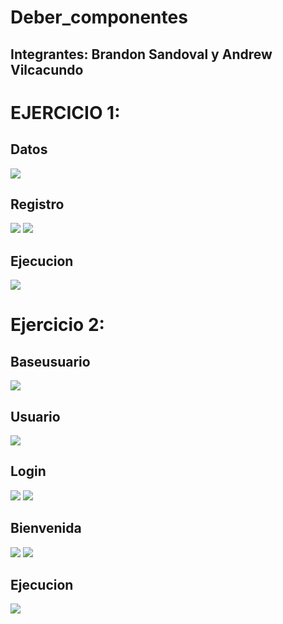 # Deber_componentes
## Integrantes: Brandon Sandoval y Andrew Vilcacundo


# EJERCICIO 1:

## Datos
![](datos.png)
## Registro
![](registro1.png)
![](registro2.png)
## Ejecucion
![](registro3.png)



# Ejercicio 2:
## Baseusuario
![](baseusuario1.png)
## Usuario 
![](usuario.png)
## Login 
![](login.png)
![](login1.png)
## Bienvenida
![](welcome.png)
![](welcome1.png)
## Ejecucion
![](login2.png)








